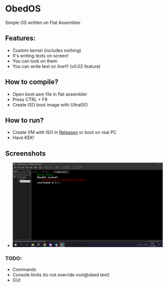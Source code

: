# ObedOS
Simple OS written on Flat Assembler
## Features:
- Custom kernel (includes nothing)
- It's writing texts on screen!
- You can look on them
- You can write text on line!!! (v0.02 feature)
## How to compile?
- Open boot.asm file in flat assembler
- Press CTRL + F9
- Create ISO boot image with UltraISO

## How to run?
- Create VM with ISO in [Releases](https://github.com/KitenokGene/ObedOS/releases/) or boot on real PC
- Have KEK!

## Screenshots
- ![Screenshot 1](https://github.com/KitenokGene/ObedOS/blob/main/ObedOS%20v0.02.png?raw=true)

### TODO:
- Commands
- Console limits (to not override root@obed text)
- GUI
